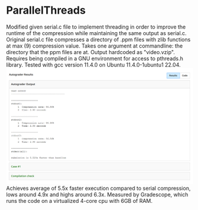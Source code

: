 # ParallelThreads
Modified given serial.c file to implement threading in order to improve the runtime of the compression while maintaining the same output as serial.c.  Original serial.c file compresses a directory of .ppm files with zlib functions at max (9) compression value. Takes one argument at commandline: the directory that the ppm files are at.  Output hardcoded as "video.vzip".
<br>
Requires being compiled in a GNU environment for access to pthreads.h library.  Tested with gcc version 11.4.0 on Ubuntu 11.4.0-1ubuntu1 22.04.
<br>
![Gradescope showing 5.5x faster execution time](/Screenshot_Gradescope.png)
<br>
Achieves average of 5.5x faster execution compared to serial compression, lows around 4.9x and highs around 6.3x.  Measured by Gradescope, which runs the code on a virtualized 4-core cpu with 6GB of RAM.  

